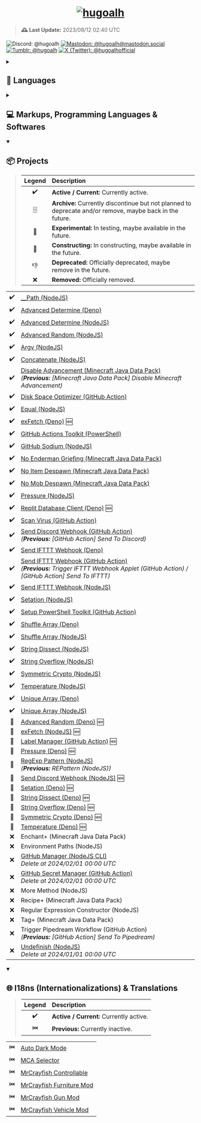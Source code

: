 <h1 align="center">
<a href="https://github.com/hugoalh">
<img alt="hugoalh" src="https://i.imgur.com/d7CW6xWl.png" title="hugoalh" />
</a>
</h1>

> **🕰️ Last Update:** 2023/08/12 02:40 UTC

![Discord: @hugoalh](https://img.shields.io/badge/Discord-@hugoalh-808080?labelColor=5865F2&logo=discord&logoColor=ffffff&style=flat-square "Discord: @hugoalh")
[![Mastodon: @hugoalh@mastodon.social](https://img.shields.io/badge/Mastodon-@hugoalh@mastodon.social-808080?labelColor=6364FF&logo=mastodon&logoColor=ffffff&style=flat-square "Mastodon: @hugoalh@mastodon.social")](https://mastodon.social/@hugoalh)
[![Tumblr: @hugoalh](https://img.shields.io/badge/Tumblr-@hugoalh-808080?labelColor=36465D&logo=tumblr&logoColor=ffffff&style=flat-square "Tumblr: @hugoalh")](https://hugoalh.tumblr.com)
[![X (Twitter): @hugoalhofficial](https://img.shields.io/badge/X%20%28Twitter%29-@hugoalhofficial-808080?labelColor=000000&logo=x&logoColor=ffffff&style=flat-square "X (Twitter): @hugoalhofficial")](https://twitter.com/hugoalhofficial)

<details>
<summary><h2>💬 Languages</h2></summary>

> | **Legend** | **Description** |
> |:-:|:--|
> | ✔️ | Known. |
> | 📖 | Learning. |

|  |  |
|:-:|:--|
| ✔️ | Cantonese (粵語 / 廣東話) - Hong Kong |
| ✔️ | Cantonese (粵語 / 廣東話) - Macau |
| ✔️ | Cantonese (粵語 / 廣東話) - Traditional (正體 / 繁體) |
| ✔️ | Chinese (漢語 / 中文) - Hong Kong |
| ✔️ | Chinese (漢語 / 中文) - Macau |
| ✔️ | Chinese (漢語 / 中文) - Republic of China (Taiwan) |
| ✔️ | Chinese (漢語 / 中文) - Traditional (正體 / 繁體) |
| ✔️ | English - Hong Kong |
| ✔️ | English - Macau |
| ✔️ | English - United Kingdom |
| ✔️ | English - United States |

</details>
<details>
<summary><h2>💻 Markups, Programming Languages & Softwares</h2></summary>

> | **Legend** | **Description** |
> |:-:|:--|
> | ✔️ | Known. |
> | 📖 | Learning. |

|  |  |  |
|:-:|:--|:--|
| ✔️ | CSS | Cascading Style Sheets |
| ✔️ | CSV | Comma Separated Values |
| ✔️ | Docker |  |
| ✔️ | HTML | HyperText Markup Language |
| ✔️ | JavaScript - Browsers |  |
| ✔️ | JavaScript - Deno |  |
| ✔️ | JavaScript - NodeJS |  |
| ✔️ | JSON | JavaScript Object Notation |
| ✔️ | JSON5 | JavaScript Object Notation for Humans |
| ✔️ | JSONC | JavaScript Object Notation with Comments |
| ✔️ | ModernScript |  |
| ✔️ | PowerShell |  |
| ✔️ | SVG | Scalable Vector Graphics |
| ✔️ | TOML | Tom's Obvious, Minimal Language |
| ✔️ | TSV | Tab Separated Values |
| ✔️ | TypeScript - Deno |  |
| ✔️ | TypeScript - NodeJS |  |
| ✔️ | YAML / YML | YAML Ain't Markup Language |
| 📖 | .NET - C# |  |
| 📖 | Bash |  |
| 📖 | CSON | CoffeeScript Object Notation |
| 📖 | Go |  |
| 📖 | MCFunction | Minecraft Function |
| 📖 | Python |  |
| 📖 | Rust |  |
| 📖 | V |  |
| 📖 | YARA | Yet Another Ridiculous Acronym |

</details>
<details open>
<summary><h2>📦 Projects</h2></summary>

> | **Legend** | **Description** |
> |:-:|:--|
> | ✔️ | **Active / Current:** Currently active. |
> | 🗄️ | **Archive:** Currently discontinue but not planned to deprecate and/or remove, maybe back in the future. |
> | 🧪 | **Experimental:** In testing, maybe available in the future. |
> | 🚧 | **Constructing:** In constructing, maybe available in the future. |
> | 👎 | **Deprecated:** Officially deprecated, maybe remove in the future. |
> | ❌ | **Removed:** Officially removed. |

|  |  |
|:-:|:--|
| ✔️ | [__Path (NodeJS)](https://github.com/hugoalh-studio/underscore-path-nodejs) |
| ✔️ | [Advanced Determine (Deno)](https://github.com/hugoalh-studio/advanced-determine-deno) |
| ✔️ | [Advanced Determine (NodeJS)](https://github.com/hugoalh-studio/advanced-determine-nodejs) |
| ✔️ | [Advanced Random (NodeJS)](https://github.com/hugoalh-studio/advanced-random-nodejs) |
| ✔️ | [Argv (NodeJS)](https://github.com/hugoalh-studio/argv-nodejs) |
| ✔️ | [Concatenate (NodeJS)](https://github.com/hugoalh-studio/concatenate-nodejs) |
| ✔️ | [Disable Advancement (Minecraft Java Data Pack)](https://github.com/hugoalh/disable-advancement-mcjdp) <br />*(**Previous:** \[Minecraft Java Data Pack\] Disable Minecraft Advancement)* |
| ✔️ | [Disk Space Optimizer (GitHub Action)](https://github.com/hugoalh/disk-space-optimizer-ghaction) |
| ✔️ | [Equal (NodeJS)](https://github.com/hugoalh-studio/equal-nodejs) |
| ✔️ | [exFetch (Deno)](https://github.com/hugoalh-studio/exfetch-deno) 🆕 |
| ✔️ | [GitHub Actions Toolkit (PowerShell)](https://github.com/hugoalh-studio/ghactions-toolkit-powershell) |
| ✔️ | [GitHub Sodium (NodeJS)](https://github.com/hugoalh-studio/github-sodium-nodejs) |
| ✔️ | [No Enderman Griefing (Minecraft Java Data Pack)](https://github.com/hugoalh/no-enderman-griefing-mcjdp) |
| ✔️ | [No Item Despawn (Minecraft Java Data Pack)](https://github.com/hugoalh/no-item-despawn-mcjdp) |
| ✔️ | [No Mob Despawn (Minecraft Java Data Pack)](https://github.com/hugoalh/no-mob-despawn-mcjdp) |
| ✔️ | [Pressure (NodeJS)](https://github.com/hugoalh-studio/pressure-nodejs) |
| ✔️ | [Replit Database Client (Deno)](https://github.com/hugoalh-studio/replit-database-client-deno) 🆕 |
| ✔️ | [Scan Virus (GitHub Action)](https://github.com/hugoalh/scan-virus-ghaction) |
| ✔️ | [Send Discord Webhook (GitHub Action)](https://github.com/hugoalh/send-discord-webhook-ghaction) <br />*(**Previous:** \[GitHub Action\] Send To Discord)* |
| ✔️ | [Send IFTTT Webhook (Deno)](https://github.com/hugoalh-studio/send-ifttt-webhook-deno) |
| ✔️ | [Send IFTTT Webhook (GitHub Action)](https://github.com/hugoalh/send-ifttt-webhook-ghaction) <br />*(**Previous:** Trigger IFTTT Webhook Applet (GitHub Action) / \[GitHub Action\] Send To IFTTT)* |
| ✔️ | [Send IFTTT Webhook (NodeJS)](https://github.com/hugoalh-studio/send-ifttt-webhook-nodejs) |
| ✔️ | [Setation (NodeJS)](https://github.com/hugoalh-studio/setation-nodejs) |
| ✔️ | [Setup PowerShell Toolkit (GitHub Action)](https://github.com/hugoalh-studio/setup-powershell-toolkit-ghaction) |
| ✔️ | [Shuffle Array (Deno)](https://github.com/hugoalh-studio/shuffle-array-deno) |
| ✔️ | [Shuffle Array (NodeJS)](https://github.com/hugoalh-studio/shuffle-array-nodejs) |
| ✔️ | [String Dissect (NodeJS)](https://github.com/hugoalh-studio/string-dissect-nodejs) |
| ✔️ | [String Overflow (NodeJS)](https://github.com/hugoalh-studio/string-overflow-nodejs) |
| ✔️ | [Symmetric Crypto (NodeJS)](https://github.com/hugoalh-studio/symmetric-crypto-nodejs) |
| ✔️ | [Temperature (NodeJS)](https://github.com/hugoalh-studio/temperature-nodejs) |
| ✔️ | [Unique Array (Deno)](https://github.com/hugoalh-studio/unique-array-deno) |
| ✔️ | [Unique Array (NodeJS)](https://github.com/hugoalh-studio/unique-array-nodejs) |
| 🚧 | [Advanced Random (Deno)](https://github.com/hugoalh-studio/advanced-random-deno) 🆕 |
| 🚧 | [exFetch (NodeJS)](https://github.com/hugoalh-studio/exfetch-nodejs) 🆕 |
| 🚧 | [Label Manager (GitHub Action)](https://github.com/hugoalh/label-manager-ghaction) 🆕 |
| 🚧 | [Pressure (Deno)](https://github.com/hugoalh-studio/pressure-deno) 🆕 |
| 🚧 | [RegExp Pattern (NodeJS)](https://github.com/hugoalh-studio/regexp-pattern-nodejs) <br />*(**Previous:** REPattern (NodeJS))* |
| 🚧 | [Send Discord Webhook (NodeJS)](https://github.com/hugoalh-studio/send-discord-webhook-nodejs) 🆕 |
| 🚧 | [Setation (Deno)](https://github.com/hugoalh-studio/setation-deno) 🆕 |
| 🚧 | [String Dissect (Deno)](https://github.com/hugoalh-studio/string-dissect-deno) 🆕 |
| 🚧 | [String Overflow (Deno)](https://github.com/hugoalh-studio/string-overflow-deno) 🆕 |
| 🚧 | [Symmetric Crypto (Deno)](https://github.com/hugoalh-studio/symmetric-crypto-deno) 🆕 |
| 🚧 | [Temperature (Deno)](https://github.com/hugoalh-studio/temperature-deno) 🆕 |
| ❌ | Enchant+ (Minecraft Java Data Pack) |
| ❌ | Environment Paths (NodeJS) |
| ❌ | [GitHub Manager (NodeJS CLI)](https://github.com/hugoalh-studio/bulk-github-configuration-nodejs) <br />*Delete at 2024/02/01 00:00 UTC* |
| ❌ | [GitHub Secret Manager (GitHub Action)](https://github.com/hugoalh/github-secret-manager-ghaction) <br />*Delete at 2024/02/01 00:00 UTC* |
| ❌ | More Method (NodeJS) |
| ❌ | Recipe+ (Minecraft Java Data Pack) |
| ❌ | Regular Expression Constructor (NodeJS) |
| ❌ | Tag+ (Minecraft Java Data Pack) |
| ❌ | Trigger Pipedream Workflow (GitHub Action) <br />*(**Previous:** \[GitHub Action\] Send To Pipedream)* |
| ❌ | [Undefinish (NodeJS)](https://github.com/hugoalh-studio/undefinish-nodejs) <br />*Delete at 2024/01/01 00:00 UTC* |

</details>

<details open>
<summary><h2>🌐 I18ns (Internationalizations) & Translations</h2></summary>

> | **Legend** | **Description** |
> |:-:|:--|
> | ✔️ | **Active / Current:** Currently active. |
> | ⏮️ | **Previous:** Currently inactive. |

|  |  |
|:-:|:--|
| ⏮️ | [Auto Dark Mode](https://github.com/AutoDarkMode/Windows-Auto-Night-Mode) |
| ⏮️ | [MCA Selector](https://github.com/Querz/mcaselector) |
| ⏮️ | [MrCrayfish Controllable](https://github.com/MrCrayfish/Controllable) |
| ⏮️ | [MrCrayfish Furniture Mod](https://github.com/MrCrayfish/MrCrayfishFurnitureMod) |
| ⏮️ | [MrCrayfish Gun Mod](https://github.com/MrCrayfish/MrCrayfishGunMod) |
| ⏮️ | [MrCrayfish Vehicle Mod](https://github.com/MrCrayfish/MrCrayfishVehicleMod) |
